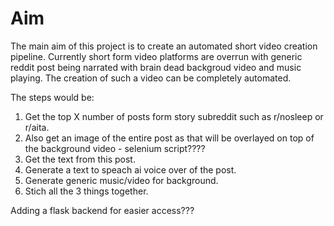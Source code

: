 # Aim

The main aim of this project is to create an automated short video creation pipeline. Currently short form video platforms are overrun with generic reddit post being narrated with brain dead backgroud video and music playing. The creation of such a
video can be completely automated.

The steps would be:
1. Get the top X number of posts form story subreddit such as r/nosleep or r/aita. 
2. Also get an image of the entire post as that will be overlayed on top of the background video - selenium script????
2. Get the text from this post.
3. Generate a text to speach ai voice over of the post.
4. Generate generic music/video for background.
5. Stich all the 3 things together. 

Adding a flask backend for easier access???


